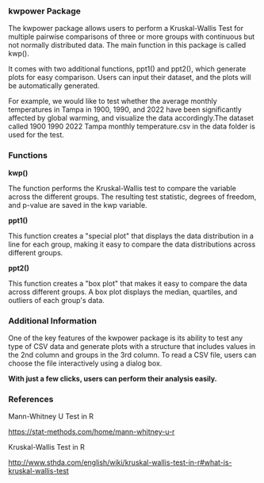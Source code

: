 ### kwpower Package

The kwpower package allows users to perform a Kruskal-Wallis Test for
multiple pairwise comparisons of three or more groups with continuous
but not normally distributed data. The main function in this package is
called kwp().

It comes with two additional functions, ppt1() and ppt2(), which
generate plots for easy comparison. Users can input their dataset, and
the plots will be automatically generated.

For example, we would like to test whether the average monthly temperatures in Tampa in 1900, 1990, and 2022 have been significantly affected by global warming, and visualize the data accordingly.The dataset called 1900 1990 2022 Tampa monthly temperature.csv in the data folder is used for the test.

### Functions

**kwp()**

The function performs the Kruskal-Wallis test to compare the variable
across the different groups. The resulting test statistic, degrees of
freedom, and p-value are saved in the kwp variable.

**ppt1()**

This function creates a "special plot" that displays the data
distribution in a line for each group, making it easy to compare the
data distributions across different groups.

**ppt2()**

This function creates a "box plot" that makes it easy to compare the
data across different groups. A box plot displays the median, quartiles,
and outliers of each group's data.

### Additional Information

One of the key features of the kwpower package is its ability to test
any type of CSV data and generate plots with a structure that includes
values in the 2nd column and groups in the 3rd column. To read a CSV
file, users can choose the file interactively using a dialog box.

**With just a few clicks, users can perform their analysis easily.**

### References

Mann-Whitney U Test in R

<https://stat-methods.com/home/mann-whitney-u-r>

Kruskal-Wallis Test in R

<http://www.sthda.com/english/wiki/kruskal-wallis-test-in-r#what-is-kruskal-wallis-test>
